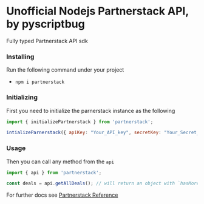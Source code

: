 # Unofficial Nodejs Partnerstack API, by pyscriptbug
Fully typed Partnerstack API sdk

### Installing
Run the following command under your project
- `npm i partnerstack`

### Initializing
First you need to initialize the parnerstack instance as the following
```javascript
import { initializePartnerstack } from 'partnerstack';

intializeParnerstack({ apiKey: "Your_API_key", secretKey: "Your_Secret_key" });
```

### Usage
Then you can call any method from the `api`
```javascript
import { api } from 'partnerstack';

const deals = api.getAllDeals(); // will return an object with `hasMore` boolean and `items` containing every deal.
```

For further docs see [Partnerstack Reference](https://docs.partnerstack.com/reference/auth)